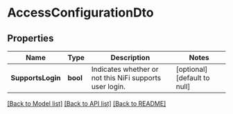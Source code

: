 # AccessConfigurationDto

## Properties
Name | Type | Description | Notes
------------ | ------------- | ------------- | -------------
**SupportsLogin** | **bool** | Indicates whether or not this NiFi supports user login. | [optional] [default to null]

[[Back to Model list]](../README.md#documentation-for-models) [[Back to API list]](../README.md#documentation-for-api-endpoints) [[Back to README]](../README.md)


